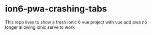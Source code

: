 # ion6-pwa-crashing-tabs
This repo lives to show a fresh ionic 6 vue project with vue add pwa no longer allowing ionic serve to work
